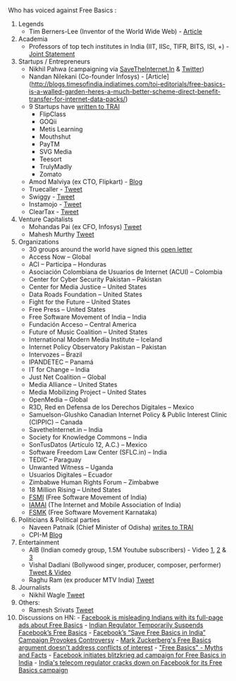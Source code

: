 
Who has voiced against Free Basics : 

 1. Legends
     - Tim Berners-Lee (Inventor of the World Wide Web) - [Article](http://www.theguardian.com/technology/2015/may/29/tim-berners-lee-urges-britain-to-fight-snoopers-charter)
 2. Academia
     - Professors of top tech institutes in India (IIT, IISc, TIFR, BITS, ISI, +) - [Joint Statement](https://docs.google.com/document/d/1iQ1F7-S4NCGqp1FyKiDcK2J1eV4VNqM2B1qC3O4OlfA/edit?pref=2&pli=1) 
 3. Startups / Entrepreneurs 
     - Nikhil Pahwa (campaigning via [SaveTheInternet.In](www.savetheinternet.in) & [Twitter](twitter.com/nixxin))
     - Nandan Nilekani (Co-founder Infosys) - [Article] (http://blogs.timesofindia.indiatimes.com/toi-editorials/free-basics-is-a-walled-garden-heres-a-much-better-scheme-direct-benefit-transfer-for-internet-data-packs/)
     - 9 Startups have [written to TRAI](http://indianexpress.com/article/technology/tech-news-technology/facebooks-free-basics-9-indian-startup-ceos-jointly-write-to-trai-chairman-against-it/)
         - FlipClass
         - GOQii
         - Metis Learning
         - Mouthshut
         - PayTM
         - SVG Media
         - Teesort
         - TrulyMadly
         - Zomato
     - Amod Malviya (ex CTO, Flipkart) - [Blog](https://medium.com/@amod/the-broken-analogy-toll-free-vs-zero-rating-c4a8cd383e69)
     - Truecaller - [Tweet](https://twitter.com/Truecaller/status/679894955360260096)
     - Swiggy - [Tweet](https://twitter.com/swiggy_in/status/682129379921559552)
     - Instamojo - [Tweet](https://twitter.com/sampad/status/679176083082633216)
     - ClearTax - [Tweet](https://twitter.com/cleartax_in/status/683330422390919168)
 4. Venture Capitalists 
     - Mohandas Pai (ex CFO, Infosys) [Tweet](https://twitter.com/TVMohandasPai/status/682411029330919424)
     - Mahesh Murthy [Tweet](https://twitter.com/maheshmurthy/status/681962209157632000)
 5. Organizations
     - 30 groups around the world have signed this [open letter](https://www.accessnow.org/open-letter-to-mark-zuckerberg-on-net-neutrality-in-india/)
      - Access Now – Global
      - ACI – Participa – Honduras
      - Asociación Colombiana de Usuarios de Internet (ACUI) – Colombia
      - Center for Cyber Security Pakistan – Pakistan
      - Center for Media Justice – United States
      - Data Roads Foundation – United States
      - Fight for the Future – United States
      - Free Press – United States
      - Free Software Movement of India – India
      - Fundación Acceso – Central America
      - Future of Music Coalition – United States
      - International Modern Media Institute – Iceland
      - Internet Policy Observatory Pakistan – Pakistan
      - Intervozes – Brazil
      - IPANDETEC – Panamá
      - IT for Change – India
      - Just Net Coalition – Global
      - Media Alliance – United States
      - Media Mobilizing Project – United States
      - OpenMedia – Global
      - R3D, Red en Defensa de los Derechos Digitales – Mexico
      - Samuelson-Glushko Canadian Internet Policy & Public Interest Clinic (CIPPIC) – Canada
      - SavetheInternet.in – India
      - Society for Knowledge Commons – India
      - SonTusDatos (Artículo 12, A.C.) – Mexico
      - Software Freedom Law Center (SFLC.in) – India
      - TEDIC – Paraguay
      - Unwanted Witness – Uganda
      - Usuarios Digitales – Ecuador
      - Zimbabwe Human Rights Forum – Zimbabwe
      - 18 Million Rising – United States
     - [FSMI](http://saynotofreebasics.fsmi.in/) (Free Software Movement of India) 
     - [IAMAI](http://tech.firstpost.com/news-analysis/iamai-against-platforms-like-free-basics-says-telcos-shouldnt-have-differential-pricing-293065.html) (The Internet and Mobile Association of India) 
     - [FSMK](https://twitter.com/fsmk_org/status/683267093815361536) (Free Software Movement Karnataka)
 6. Politicians & Political parties
     - Naveen Patnaik (Chief Minister of Odisha) [writes to TRAI](http://www.scribd.com/doc/262137872/Naveen-Patnaik-s-Letter-to-TRAI)
     - CPI-M [Blog](http://cpim.org/views/facebooks-fraudulent-campaign-free-basics)
 7. Entertainment
    - AIB (Indian comedy group, 1.5M Youtube subscribers) - Video [1](https://www.youtube.com/watch?v=mfY1NKrzqi0),  [2](https://www.youtube.com/watch?v=W0w_YhZUYeA) & [3](https://www.youtube.com/watch?v=AAQWsTFF0BM)
    - Vishal Dadlani (Bollywood singer, producer, composer, performer) [Tweet & Video](https://twitter.com/VishalDadlani/status/680482523147665408) 
    - Raghu Ram (ex producer MTV India) [Tweet](https://twitter.com/tweetfromRaghu/status/680694706552979456) 
 8. Journalists
    - Nikhil Wagle [Tweet](https://twitter.com/waglenikhil/status/681341414404403200)
 9. Others:
     - Ramesh Srivats [Tweet](https://twitter.com/rameshsrivats/status/682091113440608256) 
 10. Discussions on HN:
    - [Facebook is misleading Indians with its full-page ads about Free Basics](https://news.ycombinator.com/item?id=10791198)
    - [Indian Regulator Temporarily Suspends Facebook’s Free Basics](https://news.ycombinator.com/item?id=10782890)
    - [Facebook’s “Save Free Basics in India” Campaign Provokes Controversy](https://news.ycombinator.com/item?id=10776426)
    - [Mark Zuckerberg's Free Basics argument doesn't address conflicts of interest](https://news.ycombinator.com/item?id=10816171)
    - ["Free Basics" - Myths and Facts](https://news.ycombinator.com/item?id=10793344)
    - [Facebook initiates blitzkrieg ad campaign for Free Basics in India](https://news.ycombinator.com/item?id=10782642)
    - [India's telecom regulator cracks down on Facebook for its Free Basics campaign](https://news.ycombinator.com/item?id=10931750)
